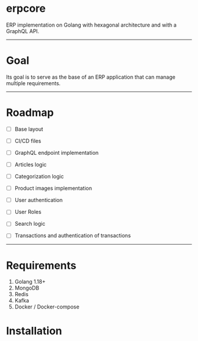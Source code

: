 # erpcore
ERP implementation on Golang with hexagonal architecture and with a GraphQL API.

-------------

# Goal

Its goal is to serve as the base of an ERP application that can manage multiple requirements.

-------------

# Roadmap
* [ ] Base layout
* [ ] CI/CD files
* [ ] GraphQL endpoint implementation
* [ ] Articles logic
* [ ] Categorization logic
* [ ] Product images implementation
* [ ] User authentication
* [ ] User Roles
* [ ] Search logic
* [ ] Transactions and authentication of transactions


------------

# Requirements

1. Golang 1.18+
2. MongoDB
3. Redis
4. Kafka
5. Docker / Docker-compose

# Installation

